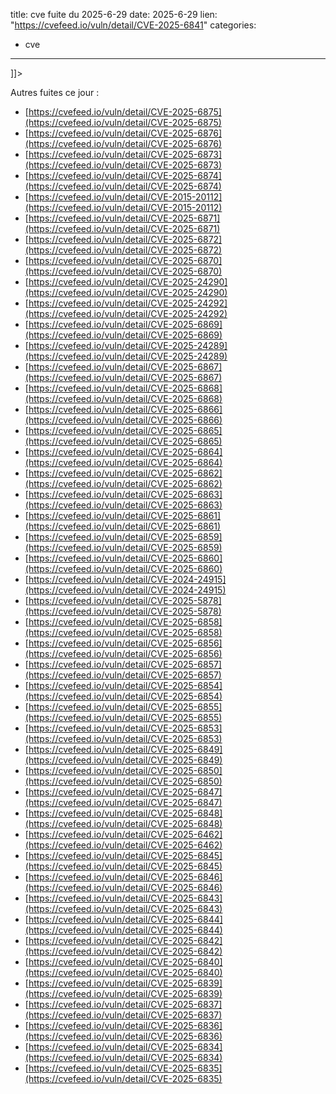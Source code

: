  
title: cve fuite du 2025-6-29
date: 2025-6-29
lien: "https://cvefeed.io/vuln/detail/CVE-2025-6841"
categories:
  - cve
---

]]>


Autres fuites ce jour :
- [https://cvefeed.io/vuln/detail/CVE-2025-6875](https://cvefeed.io/vuln/detail/CVE-2025-6875)
- [https://cvefeed.io/vuln/detail/CVE-2025-6876](https://cvefeed.io/vuln/detail/CVE-2025-6876)
- [https://cvefeed.io/vuln/detail/CVE-2025-6873](https://cvefeed.io/vuln/detail/CVE-2025-6873)
- [https://cvefeed.io/vuln/detail/CVE-2025-6874](https://cvefeed.io/vuln/detail/CVE-2025-6874)
- [https://cvefeed.io/vuln/detail/CVE-2015-20112](https://cvefeed.io/vuln/detail/CVE-2015-20112)
- [https://cvefeed.io/vuln/detail/CVE-2025-6871](https://cvefeed.io/vuln/detail/CVE-2025-6871)
- [https://cvefeed.io/vuln/detail/CVE-2025-6872](https://cvefeed.io/vuln/detail/CVE-2025-6872)
- [https://cvefeed.io/vuln/detail/CVE-2025-6870](https://cvefeed.io/vuln/detail/CVE-2025-6870)
- [https://cvefeed.io/vuln/detail/CVE-2025-24290](https://cvefeed.io/vuln/detail/CVE-2025-24290)
- [https://cvefeed.io/vuln/detail/CVE-2025-24292](https://cvefeed.io/vuln/detail/CVE-2025-24292)
- [https://cvefeed.io/vuln/detail/CVE-2025-6869](https://cvefeed.io/vuln/detail/CVE-2025-6869)
- [https://cvefeed.io/vuln/detail/CVE-2025-24289](https://cvefeed.io/vuln/detail/CVE-2025-24289)
- [https://cvefeed.io/vuln/detail/CVE-2025-6867](https://cvefeed.io/vuln/detail/CVE-2025-6867)
- [https://cvefeed.io/vuln/detail/CVE-2025-6868](https://cvefeed.io/vuln/detail/CVE-2025-6868)
- [https://cvefeed.io/vuln/detail/CVE-2025-6866](https://cvefeed.io/vuln/detail/CVE-2025-6866)
- [https://cvefeed.io/vuln/detail/CVE-2025-6865](https://cvefeed.io/vuln/detail/CVE-2025-6865)
- [https://cvefeed.io/vuln/detail/CVE-2025-6864](https://cvefeed.io/vuln/detail/CVE-2025-6864)
- [https://cvefeed.io/vuln/detail/CVE-2025-6862](https://cvefeed.io/vuln/detail/CVE-2025-6862)
- [https://cvefeed.io/vuln/detail/CVE-2025-6863](https://cvefeed.io/vuln/detail/CVE-2025-6863)
- [https://cvefeed.io/vuln/detail/CVE-2025-6861](https://cvefeed.io/vuln/detail/CVE-2025-6861)
- [https://cvefeed.io/vuln/detail/CVE-2025-6859](https://cvefeed.io/vuln/detail/CVE-2025-6859)
- [https://cvefeed.io/vuln/detail/CVE-2025-6860](https://cvefeed.io/vuln/detail/CVE-2025-6860)
- [https://cvefeed.io/vuln/detail/CVE-2024-24915](https://cvefeed.io/vuln/detail/CVE-2024-24915)
- [https://cvefeed.io/vuln/detail/CVE-2025-5878](https://cvefeed.io/vuln/detail/CVE-2025-5878)
- [https://cvefeed.io/vuln/detail/CVE-2025-6858](https://cvefeed.io/vuln/detail/CVE-2025-6858)
- [https://cvefeed.io/vuln/detail/CVE-2025-6856](https://cvefeed.io/vuln/detail/CVE-2025-6856)
- [https://cvefeed.io/vuln/detail/CVE-2025-6857](https://cvefeed.io/vuln/detail/CVE-2025-6857)
- [https://cvefeed.io/vuln/detail/CVE-2025-6854](https://cvefeed.io/vuln/detail/CVE-2025-6854)
- [https://cvefeed.io/vuln/detail/CVE-2025-6855](https://cvefeed.io/vuln/detail/CVE-2025-6855)
- [https://cvefeed.io/vuln/detail/CVE-2025-6853](https://cvefeed.io/vuln/detail/CVE-2025-6853)
- [https://cvefeed.io/vuln/detail/CVE-2025-6849](https://cvefeed.io/vuln/detail/CVE-2025-6849)
- [https://cvefeed.io/vuln/detail/CVE-2025-6850](https://cvefeed.io/vuln/detail/CVE-2025-6850)
- [https://cvefeed.io/vuln/detail/CVE-2025-6847](https://cvefeed.io/vuln/detail/CVE-2025-6847)
- [https://cvefeed.io/vuln/detail/CVE-2025-6848](https://cvefeed.io/vuln/detail/CVE-2025-6848)
- [https://cvefeed.io/vuln/detail/CVE-2025-6462](https://cvefeed.io/vuln/detail/CVE-2025-6462)
- [https://cvefeed.io/vuln/detail/CVE-2025-6845](https://cvefeed.io/vuln/detail/CVE-2025-6845)
- [https://cvefeed.io/vuln/detail/CVE-2025-6846](https://cvefeed.io/vuln/detail/CVE-2025-6846)
- [https://cvefeed.io/vuln/detail/CVE-2025-6843](https://cvefeed.io/vuln/detail/CVE-2025-6843)
- [https://cvefeed.io/vuln/detail/CVE-2025-6844](https://cvefeed.io/vuln/detail/CVE-2025-6844)
- [https://cvefeed.io/vuln/detail/CVE-2025-6842](https://cvefeed.io/vuln/detail/CVE-2025-6842)
- [https://cvefeed.io/vuln/detail/CVE-2025-6840](https://cvefeed.io/vuln/detail/CVE-2025-6840)
- [https://cvefeed.io/vuln/detail/CVE-2025-6839](https://cvefeed.io/vuln/detail/CVE-2025-6839)
- [https://cvefeed.io/vuln/detail/CVE-2025-6837](https://cvefeed.io/vuln/detail/CVE-2025-6837)
- [https://cvefeed.io/vuln/detail/CVE-2025-6836](https://cvefeed.io/vuln/detail/CVE-2025-6836)
- [https://cvefeed.io/vuln/detail/CVE-2025-6834](https://cvefeed.io/vuln/detail/CVE-2025-6834)
- [https://cvefeed.io/vuln/detail/CVE-2025-6835](https://cvefeed.io/vuln/detail/CVE-2025-6835)
